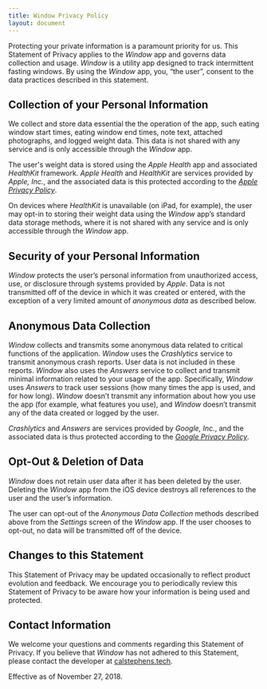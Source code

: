 ```yaml
---
title: Window Privacy Policy
layout: document
---
```


Protecting your private information is a paramount priority for us. This Statement of Privacy applies to the *Window* app and governs data collection and usage. *Window* is a utility app designed to track intermittent fasting windows. By using the *Window* app, you, “the user”, consent to the data practices described in this statement.

## Collection of your Personal Information
We collect and store data essential the the operation of the app, such eating window start times, eating window end times, note text, attached photographs, and logged weight data. This data is not shared with any service and is only accessible through the *Window* app.

The user's weight data is stored using the *Apple Health* app and associated *HealthKit* framework. *Apple Health* and *HealthKit* are services provided by *Apple, Inc.*, and the associated data is this protected according to the *[Apple Privacy Policy](https://www.apple.com/legal/privacy/en-ww/)*.

On devices where *HealthKit* is unavailable (on iPad, for example), the user may opt-in to storing their weight data using the *Window* app’s standard data storage methods, where it is not shared with any service and is only accessible through the *Window* app.

## Security of your Personal Information
*Window* protects the user’s personal information from unauthorized access, use, or disclosure through systems provided by *Apple*. Data is not transmitted off of the device in which it was created or entered, with the exception of a very limited amount of *anonymous data* as described below.

## Anonymous Data Collection
*Window* collects and transmits some anonymous data related to critical functions of the application. *Window* uses the *Crashlytics* service to transmit anonymous crash reports. User data is not included in these reports. *Window* also uses the *Answers* service to collect and transmit minimal information related to your usage of the app. Specifically, *Window* uses *Answers* to track user sessions (how many times the app is used, and for how long). *Window* doesn’t transmit any information about how you use the app (for example, what features you use), and *Window* doesn’t transmit any of the data created or logged by the user.

*Crashlytics* and *Answers* are services provided by *Google, Inc.*, and the associated data is thus protected according to the *[Google Privacy Policy]((https://policies.google.com/privacy))*.


## Opt-Out & Deletion of Data
*Window* does not retain user data after it has been deleted by the user. Deleting the *Window* app from the iOS device destroys all references to the user and the user’s information.

The user can opt-out of the *Anonymous Data Collection* methods described above from the *Settings* screen of the *Window* app. If the user chooses to opt-out, no data will be transmitted off of the device.

## Changes to this Statement
This Statement of Privacy may be updated occasionally to reflect product evolution and feedback. We encourage you to periodically review this Statement of Privacy to be aware how your information is being used and protected.

## Contact Information
We welcome your questions and comments regarding this Statement of Privacy. If you believe that *Window* has not adhered to this Statement, please contact the developer at [calstephens.tech](https://calstephens.tech/contact/).

Effective as of November 27, 2018.
